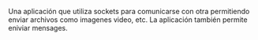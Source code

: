 Una aplicación que utiliza sockets para comunicarse con otra permitiendo enviar archivos como
imagenes video, etc. La aplicación también permite eniviar mensages.